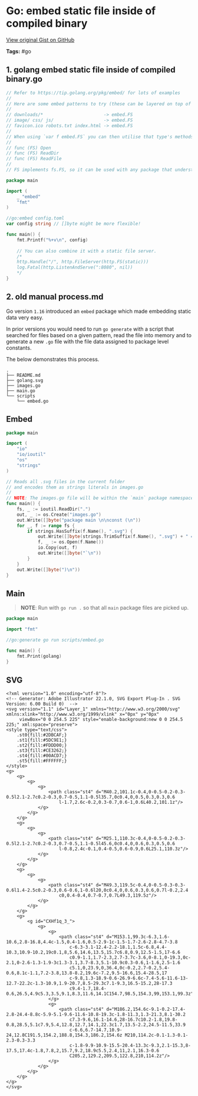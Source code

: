 # Go: embed static file inside of compiled binary 

[View original Gist on GitHub](https://gist.github.com/Integralist/ef5eb39ec34f5b8734bd81958be3a5e1)

**Tags:** #go

## 1. golang embed static file inside of compiled binary.go

```go
// Refer to https://tip.golang.org/pkg/embed/ for lots of examples
//
// Here are some embed patterns to try (these can be layered on top of each other with a single variable!):
//
// downloads/*                       -> embed.FS
// image/ css/ js/                   -> embed.FS
// favicon.ico robots.txt index.html -> embed.FS
//
// When using `var f embed.FS` you can then utilise that type's methods:
// 
// func (FS) Open
// func (FS) ReadDir
// func (FS) ReadFile
//
// FS implements fs.FS, so it can be used with any package that understands file system interfaces, including net/http, text/template, and html/template.

package main

import (
	_ "embed"
	"fmt"
)

//go:embed config.toml
var config string // []byte might be more flexible!

func main() {
	fmt.Printf("%+v\n", config)
  
	// You can also combine it with a static file server.
    /*
	http.Handle("/", http.FileServer(http.FS(static)))
	log.Fatal(http.ListenAndServe(":8080", nil))
    */
}
```

## 2. old manual process.md

Go version `1.16` introduced an `embed` package which made embedding static data very easy.

In prior versions you would need to run `go generate` with a script that searched for files based on a given pattern, read the file into memory and to generate a new `.go` file with the file data assigned to package level constants.

The below demonstrates this process.

```
.
├── README.md
├── golang.svg
├── images.go
├── main.go
└── scripts
    └── embed.go
```

## Embed

```go
package main

import (
	"io"
	"io/ioutil"
	"os"
	"strings"
)

// Reads all .svg files in the current folder
// and encodes them as strings literals in images.go
//
// NOTE: The images.go file will be within the `main` package namespace.
func main() {
	fs, _ := ioutil.ReadDir(".")
	out, _ := os.Create("images.go")
	out.Write([]byte("package main \n\nconst (\n"))
	for _, f := range fs {
		if strings.HasSuffix(f.Name(), ".svg") {
			out.Write([]byte(strings.TrimSuffix(f.Name(), ".svg") + " = `"))
			f, _ := os.Open(f.Name())
			io.Copy(out, f)
			out.Write([]byte("`\n"))
		}
	}
	out.Write([]byte(")\n"))
}
```

## Main

> **NOTE**: Run with `go run .` so that all `main` package files are picked up.

```go
package main

import "fmt"

//go:generate go run scripts/embed.go

func main() {
	fmt.Print(golang)
}
```

## SVG

```
<?xml version="1.0" encoding="utf-8"?>
<!-- Generator: Adobe Illustrator 22.1.0, SVG Export Plug-In . SVG Version: 6.00 Build 0)  -->
<svg version="1.1" id="Layer_1" xmlns="http://www.w3.org/2000/svg" xmlns:xlink="http://www.w3.org/1999/xlink" x="0px" y="0px"
	 viewBox="0 0 254.5 225" style="enable-background:new 0 0 254.5 225;" xml:space="preserve">
<style type="text/css">
	.st0{fill:#2DBCAF;}
	.st1{fill:#5DC9E1;}
	.st2{fill:#FDDD00;}
	.st3{fill:#CE3262;}
	.st4{fill:#00ACD7;}
	.st5{fill:#FFFFFF;}
</style>
<g>
	<g>
		<g>
			<g>
				<path class="st4" d="M40.2,101.1c-0.4,0-0.5-0.2-0.3-0.5l2.1-2.7c0.2-0.3,0.7-0.5,1.1-0.5l35.7,0c0.4,0,0.5,0.3,0.3,0.6
					l-1.7,2.6c-0.2,0.3-0.7,0.6-1,0.6L40.2,101.1z"/>
			</g>
		</g>
	</g>
	<g>
		<g>
			<g>
				<path class="st4" d="M25.1,110.3c-0.4,0-0.5-0.2-0.3-0.5l2.1-2.7c0.2-0.3,0.7-0.5,1.1-0.5l45.6,0c0.4,0,0.6,0.3,0.5,0.6
					l-0.8,2.4c-0.1,0.4-0.5,0.6-0.9,0.6L25.1,110.3z"/>
			</g>
		</g>
	</g>
	<g>
		<g>
			<g>
				<path class="st4" d="M49.3,119.5c-0.4,0-0.5-0.3-0.3-0.6l1.4-2.5c0.2-0.3,0.6-0.6,1-0.6l20,0c0.4,0,0.6,0.3,0.6,0.7l-0.2,2.4
					c0,0.4-0.4,0.7-0.7,0.7L49.3,119.5z"/>
			</g>
		</g>
	</g>
	<g>
		<g id="CXHf1q_3_">
			<g>
				<g>
					<path class="st4" d="M153.1,99.3c-6.3,1.6-10.6,2.8-16.8,4.4c-1.5,0.4-1.6,0.5-2.9-1c-1.5-1.7-2.6-2.8-4.7-3.8
						c-6.3-3.1-12.4-2.2-18.1,1.5c-6.8,4.4-10.3,10.9-10.2,19c0.1,8,5.6,14.6,13.5,15.7c6.8,0.9,12.5-1.5,17-6.6
						c0.9-1.1,1.7-2.3,2.7-3.7c-3.6,0-8.1,0-19.3,0c-2.1,0-2.6-1.3-1.9-3c1.3-3.1,3.7-8.3,5.1-10.9c0.3-0.6,1-1.6,2.5-1.6
						c5.1,0,23.9,0,36.4,0c-0.2,2.7-0.2,5.4-0.6,8.1c-1.1,7.2-3.8,13.8-8.2,19.6c-7.2,9.5-16.6,15.4-28.5,17
						c-9.8,1.3-18.9-0.6-26.9-6.6c-7.4-5.6-11.6-13-12.7-22.2c-1.3-10.9,1.9-20.7,8.5-29.3c7.1-9.3,16.5-15.2,28-17.3
						c9.4-1.7,18.4-0.6,26.5,4.9c5.3,3.5,9.1,8.3,11.6,14.1C154.7,98.5,154.3,99,153.1,99.3z"/>
				</g>
				<g>
					<path class="st4" d="M186.2,154.6c-9.1-0.2-17.4-2.8-24.4-8.8c-5.9-5.1-9.6-11.6-10.8-19.3c-1.8-11.3,1.3-21.3,8.1-30.2
						c7.3-9.6,16.1-14.6,28-16.7c10.2-1.8,19.8-0.8,28.5,5.1c7.9,5.4,12.8,12.7,14.1,22.3c1.7,13.5-2.2,24.5-11.5,33.9
						c-6.6,6.7-14.7,10.9-24,12.8C191.5,154.2,188.8,154.3,186.2,154.6z M210,114.2c-0.1-1.3-0.1-2.3-0.3-3.3
						c-1.8-9.9-10.9-15.5-20.4-13.3c-9.3,2.1-15.3,8-17.5,17.4c-1.8,7.8,2,15.7,9.2,18.9c5.5,2.4,11,2.1,16.3-0.6
						C205.2,129.2,209.5,122.8,210,114.2z"/>
				</g>
			</g>
		</g>
	</g>
</g>
</svg>
```

